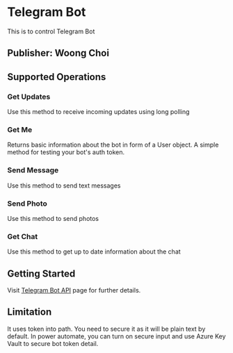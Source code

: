 # Telegram Bot
This is to control Telegram Bot

## Publisher: Woong Choi

## Supported Operations

### Get Updates
Use this method to receive incoming updates using long polling

### Get Me
Returns basic information about the bot in form of a User object. A simple method for testing your bot's auth token.

### Send Message
Use this method to send text messages

### Send Photo
Use this method to send photos

### Get Chat
Use this method to get up to date information about the chat

## Getting Started
Visit [Telegram Bot API](https://core.telegram.org/bots/api) page for further details.

## Limitation
It uses token into path. You need to secure it as it will be plain text by default. In power automate, you can turn on secure input and use Azure Key Vault to secure bot token detail.